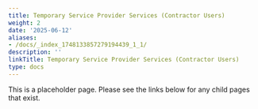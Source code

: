 ```yaml
---
title: Temporary Service Provider Services (Contractor Users)
weight: 2
date: '2025-06-12'
aliases:
- /docs/_index_1748133857279194439_1_1/
description: ''
linkTitle: Temporary Service Provider Services (Contractor Users)
type: docs
---
```


This is a placeholder page. Please see the links below for any child pages that exist.

